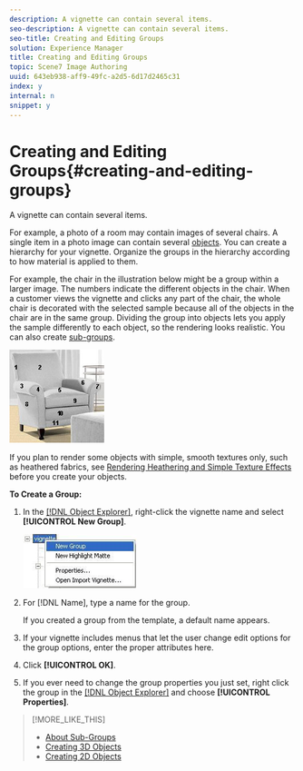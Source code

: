 ```yaml
---
description: A vignette can contain several items.
seo-description: A vignette can contain several items.
seo-title: Creating and Editing Groups
solution: Experience Manager
title: Creating and Editing Groups
topic: Scene7 Image Authoring
uuid: 643eb938-aff9-49fc-a2d5-6d17d2465c31
index: y
internal: n
snippet: y
---
```


# Creating and Editing Groups{#creating-and-editing-groups}

A vignette can contain several items.

For example, a photo of a room may contain images of several chairs. A single item in a photo image can contain several [objects](../../r-vat-glossary/c-vat-object.md#concept-98ef4893a0954578a993178d98aaffeb). You can create a hierarchy for your vignette. Organize the groups in the hierarchy according to how material is applied to them.

For example, the chair in the illustration below might be a group within a larger image. The numbers indicate the different objects in the chair. When a customer views the vignette and clicks any part of the chair, the whole chair is decorated with the selected sample because all of the objects in the chair are in the same group. Dividing the group into objects lets you apply the sample differently to each object, so the rendering looks realistic. You can also create [sub-groups](../../c-vat-obj-pg/c-vat-create-grps-obj/c-vat-abt-sub-grps.md#concept-bb725e89c8104e6ca2501ffadde6bfb2).

![](assets/chair_numbered.png)

If you plan to render some objects with simple, smooth textures only, such as heathered fabrics, see [Rendering Heathering and Simple Texture Effects](../../c-vat-rend-pg/c-vat-rend-obj/t-vat-heather-text-eff.md#task-00de2da0ac644349868db8249dd2ab2c) before you create your objects.

**To Create a Group:** 

1. In the [ [!DNL Object Explorer]](../../r-vat-glossary/c-vat-obj-explorer.md#concept-da56038ea82c40a1a10576f99f2f6836), right-click the vignette name and select **[!UICONTROL New Group]**.

   ![Step Info](assets/new_group.png)

1. For [!DNL Name], type a name for the group.

   If you created a group from the template, a default name appears. 

1. If your vignette includes menus that let the user change edit options for the group options, enter the proper attributes here.
1. Click **[!UICONTROL OK]**.
1. If you ever need to change the group properties you just set, right click the group in the [ [!DNL Object Explorer]](../../r-vat-glossary/c-vat-obj-explorer.md#concept-da56038ea82c40a1a10576f99f2f6836) and choose **[!UICONTROL Properties]**.

>[!MORE_LIKE_THIS]
>
>* [About Sub-Groups](../../c-vat-obj-pg/c-vat-create-grps-obj/c-vat-abt-sub-grps.md#concept-bb725e89c8104e6ca2501ffadde6bfb2)
>* [Creating 3D Objects](../../c-vat-obj-pg/c-vat-create-grps-obj/t-vat-create-3d-obj.md#task-adac1e1e26024993aa97ed6c7e87c084)
>* [Creating 2D Objects](../../c-vat-obj-pg/c-vat-create-grps-obj/t-vat-create-2d-obj.md#task-b0c168d6f127408c882e8f1de36c8bc7)
